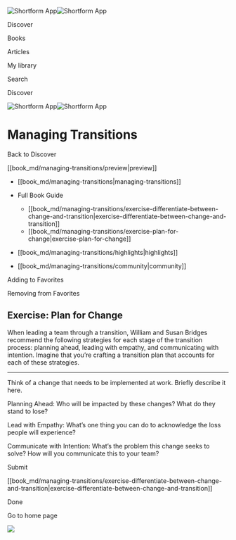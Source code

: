 ![Shortform App](/img/logo.36a2399e.svg)![Shortform App](/img/logo-dark.70c1b072.svg)

Discover

Books

Articles

My library

Search

Discover

![Shortform App](/img/logo.36a2399e.svg)![Shortform App](/img/logo-dark.70c1b072.svg)

# Managing Transitions

Back to Discover

[[book_md/managing-transitions/preview|preview]]

  * [[book_md/managing-transitions|managing-transitions]]
  * Full Book Guide

    * [[book_md/managing-transitions/exercise-differentiate-between-change-and-transition|exercise-differentiate-between-change-and-transition]]
    * [[book_md/managing-transitions/exercise-plan-for-change|exercise-plan-for-change]]
  * [[book_md/managing-transitions/highlights|highlights]]
  * [[book_md/managing-transitions/community|community]]



Adding to Favorites 

Removing from Favorites 

## Exercise: Plan for Change

When leading a team through a transition, William and Susan Bridges recommend the following strategies for each stage of the transition process: planning ahead, leading with empathy, and communicating with intention. Imagine that you’re crafting a transition plan that accounts for each of these strategies.

* * *

Think of a change that needs to be implemented at work. Briefly describe it here.

Planning Ahead: Who will be impacted by these changes? What do they stand to lose?

Lead with Empathy: What’s one thing you can do to acknowledge the loss people will experience?

Communicate with Intention: What’s the problem this change seeks to solve? How will you communicate this to your team?

Submit 

[[book_md/managing-transitions/exercise-differentiate-between-change-and-transition|exercise-differentiate-between-change-and-transition]]

Done

Go to home page 

![](https://bat.bing.com/action/0?ti=56018282&Ver=2&mid=6f492081-f024-45a1-916b-44511218b776&sid=f30c5e70639211ee87d33f0876d93783&vid=f30c9700639211eeb3a75d830392c94f&vids=0&msclkid=N&pi=0&lg=en-US&sw=800&sh=600&sc=24&nwd=1&tl=Shortform%20%7C%20Managing%20Transitions&p=https%3A%2F%2Fwww.shortform.com%2Fapp%2Fbook%2Fmanaging-transitions%2Fexercise-plan-for-change&r=&lt=442&evt=pageLoad&sv=1&rn=214352)
